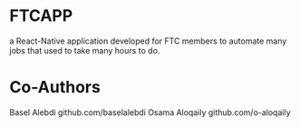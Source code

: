 # FTCAPP
a React-Native application developed for FTC members to automate many jobs that used to take many hours to do.


# Co-Authors
 Basel Alebdi github.com/baselalebdi
 Osama Aloqaily github.com/o-aloqaily

